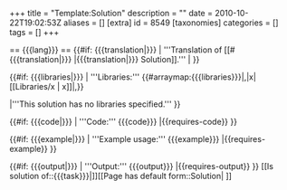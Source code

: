 +++
title = "Template:Solution"
description = ""
date = 2010-10-22T19:02:53Z
aliases = []
[extra]
id = 8549
[taxonomies]
categories = []
tags = []
+++

<includeonly>
<!-- Property this -->
== {{{lang}}} ==
<!-- Property this -->
{{#if: {{{translation|}}}
 | '''Translation of [[#{{{translation|}}} |{{{translation|}}} Solution]].'''
 |
}}

<!-- Property this -->
{{#if: {{{libraries|}}}
 |
'''Libraries:'''
{{#arraymap:{{{libraries}}}|,|x|[[Libraries/x | x]]|,}}

 |'''This solution has no libraries specified.'''
}}

<!-- Property this -->
{{#if: {{{code|}}}
 |
'''Code:'''
{{{code}}}
 |{{requires-code}}
}}

<!-- Property this -->
{{#if: {{{example|}}}
 |
'''Example usage:'''
{{{example}}}
 |{{requires-example}}
}}

<!-- Property this -->
{{#if: {{{output|}}}
 |
'''Output:'''
{{{output}}}
 |{{requires-output}}
}}
[[Is solution of::{{{task}}}|]][[Page has default form::Solution| ]]
<!-- categories,properties here-->
</includeonly>

